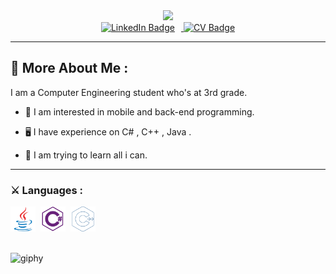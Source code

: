 <div id="header" align="center">
  <img src="https://media.giphy.com/media/v1.Y2lkPTc5MGI3NjExdDgyMDd0c2xzd2tjeXp5Zmw0Z3FmaWtmamt1Ym91YzJoMHdodnR2NSZlcD12MV9pbnRlcm5hbF9naWZfYnlfaWQmY3Q9Zw/487L0pNZKONFN01oHO/giphy.gif" width="150"/>

  <div id="badges">
    <a href="https://www.linkedin.com/in/melek-akkoyunlu-b72890225/">
      <img src="https://img.shields.io/badge/LinkedIn-blue?style=for-the-badge&logo=linkedin&logoColor=white" alt="LinkedIn Badge" style="margin-right: 10px;"/>
    </a>
    <a href="https://www.canva.com/design/DAFyRAfNd-A/4Iz2nDKt3dfFCtJYVb90Ug/view?utm_content=DAFyRAfNd-A&utm_campaign=designshare&utm_medium=link&utm_source=editor">
      <img src="https://img.shields.io/badge/View%20My%20CV-blue?style=for-the-badge&logo=canva&logoColor=white" alt="CV Badge"/>
    </a>
  </div>
</div>


---
## 🎀 More About Me :
I am a Computer Engineering student who's at 3rd grade.

- 📱 I am interested in mobile and back-end programming.

- 🖥️ I have experience on C# , C++ , Java .

- 🌠 I am trying to learn all i can.

---
### ⚔️ Languages :
<div>
  <img src="https://github.com/devicons/devicon/blob/master/icons/java/java-original.svg" title="Java" alt="Java" width="40" height="40"/>&nbsp;
  <img src="https://github.com/devicons/devicon/blob/master/icons/csharp/csharp-line.svg" title="C#" alt="C#" width="40" height="40"/>&nbsp;
  <img src="https://github.com/devicons/devicon/blob/master/icons/cplusplus/cplusplus-line.svg" title="C++" alt="C++" width="40" height="40"/>&nbsp;
</div>

<br>

![giphy](https://github.com/melekakkoyunlu/melekakkoyunlu/assets/115369650/28f3af9b-43f3-4838-84f6-059a71b24841) 

